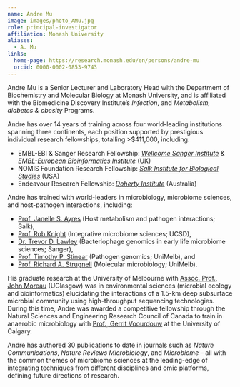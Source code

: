 ```yaml
---
name: Andre Mu
image: images/photo_AMu.jpg
role: principal-investigator
affiliation: Monash University
aliases:
  - A. Mu
links:
  home-page: https://research.monash.edu/en/persons/andre-mu
  orcid: 0000-0002-0853-9743
---
```


Andre Mu is a Senior Lecturer and Laboratory Head with the Department of Biochemistry and Molecular Biology at Monash University, and is affiliated with the Biomedicine Discovery Institute’s *Infection*, and *Metabolism, diabetes & obesity* Programs. 

Andre has over 14 years of training across four world-leading institutions spanning three continents, each position supported by prestigious individual research fellowships, totalling >$411,000, including:
- EMBL-EBI & Sanger Research Fellowship: [*Wellcome Sanger Institute*](https://www.sanger.ac.uk) & [*EMBL-European Bioinformatics Institute*](https://www.ebi.ac.uk) (UK)<br/>
- NOMIS Foundation Research Fellowship: [*Salk Institute for Biological Studies*](https://www.salk.edu) (USA)<br/>
- Endeavour Research Fellowship: [*Doherty Institute*](https://www.doherty.edu.au) (Australia)

Andre has trained with world-leaders in microbiology, microbiome sciences, and host-pathogen interactions, including:<br/>
- [Prof. Janelle S. Ayres](https://www.salk.edu/scientist/janelle-ayres/) (Host metabolism and pathogen interactions; Salk),<br/>
- [Prof. Rob Knight](https://knightlab.ucsd.edu/wordpress/?page_id=47) (Integrative microbiome sciences; UCSD),<br/>
- [Dr. Trevor D. Lawley](https://www.sanger.ac.uk/person/lawley-trevor/) (Bacteriophage genomics in early life microbiome sciences; Sanger),<br/>
- [Prof. Timothy P. Stinear](https://www.doherty.edu.au/people/tim-stinear) (Pathogen genomics; UniMelb), and<br/>
- [Prof. Richard A. Strugnell](https://www.doherty.edu.au/people/professor-richard-dick-strugnell) (Molecular microbiology; UniMelb).<br/>

His graduate research at the University of Melbourne with [Assoc. Prof., John Moreau](https://www.gla.ac.uk/schools/ges/staff/johnmoreau/) (UGlasgow) was in environmental sciences (microbial ecology and bioinformatics) elucidating the interactions of a 1.5-km deep subsurface microbial community using high-throughput sequencing technologies. During this time, Andre was awarded a competitive fellowship through the Natural Sciences and Engineering Research Council of Canada to train in anaerobic microbiology with [Prof., Gerrit Voourdouw](https://profiles.ucalgary.ca/gerrit-voordouw) at the University of Calgary. 

Andre has authored 30 publications to date in journals such as *Nature Communications*, *Nature Reviews Microbiology*, and *Microbiome* – all with the common themes of microbiome sciences at the leading-edge of integrating techniques from different disciplines and omic platforms, defining future directions of research. 

